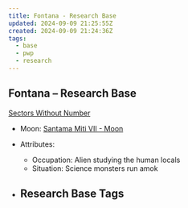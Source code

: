 ```yaml
---
title: Fontana - Research Base
updated: 2024-09-09 21:25:55Z
created: 2024-09-09 21:24:36Z
tags:
  - base
  - pwp
  - research
---
```


## Fontana &ndash; Research Base

[Sectors Without Number](https://sectorswithoutnumber.com/sector/bfDcBzTtgpeyLUfwzjio/researchBase/OaicihfVjQDrCdPdSWTq)

- Moon: [Santama Miti VII - Moon](../../../Gaming/StarsWithoutNumber/PiratesWithoutPlunder/Santama%20Miti%20VII%20-%20Moon.md)

- Attributes:
   -   Occupation: Alien studying the human locals
   -   Situation: Science monsters run amok

- Research Base Tags
	-  

